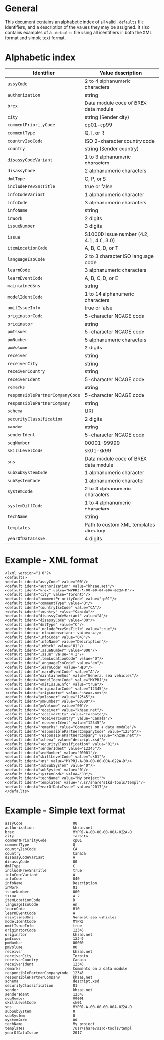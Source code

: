 General
=======

This document contains an alphabetic index of all valid `.defaults` file identifiers, and a description of the values they may be assigned. It also contains examples of a `.defaults` file using all identifiers in both the XML format and simple text format.

Alphabetic index
================

| Identifier                      | Value description                        |
|---------------------------------|------------------------------------------|
| `assyCode`                      | 2 to 4 alphanumeric characters           |
| `authorization`                 | string                                   |
| `brex`                          | Data module code of BREX data module     |
| `city`                          | string (Sender city)                     |
| `commentPriorityCode`           | cp01-cp99                                |
| `commentType`                   | Q, I, or R                               |
| `countryIsoCode`                | ISO 2-character country code             |
| `country`                       | string (Sender country)                  |
| `disassyCodeVariant`            | 1 to 3 alphanumeric characters           |
| `disassyCode`                   | 2 alphanumeric characters                |
| `dmlType`                       | C, P, or S                               |
| `includePrevSnsTitle`           | true or false                            |
| `infoCodeVariant`               | 1 alphanumeric character                 |
| `infoCode`                      | 3 alphanumeric characters                |
| `infoName`                      | string                                   |
| `inWork`                        | 2 digits                                 |
| `issueNumber`                   | 3 digits                                 |
| `issue`                         | S1000D issue number (4.2, 4.1, 4.0, 3.0) |
| `itemLocationCode`              | A, B, C, D, or T                         |
| `languageIsoCode`               | 2 to 3 character ISO language code       |
| `learnCode`                     | 3 alphanumeric characters                |
| `learnEventCode`                | A, B, C, D, or E                         |
| `maintainedSns`                 | string                                   |
| `modelIdentCode`                | 1 to 14 alphanumeric characters          |
| `omitIssueInfo`                 | true or false                            |
| `originatorCode`                | 5-character NCAGE code                   |
| `originator`                    | string                                   |
| `pmIssuer`                      | 5-character NCAGE code                   |
| `pmNumber`                      | 5 alphanumeric characters                |
| `pmVolume`                      | 2 digits                                 |
| `receiver`                      | string                                   |
| `receiverCity`                  | string                                   |
| `receiverCountry`               | string                                   |
| `receiverIdent`                 | 5-character NCAGE code                   |
| `remarks`                       | string                                   |
| `responsiblePartnerCompanyCode` | 5-character NCAGE code                   |
| `responsiblePartnerCompany`     | string                                   |
| `schema`                        | URI                                      |
| `securityClassification`        | 2 digits                                 |
| `sender`                        | string                                   |
| `senderIdent`                   | 5-character NCAGE code                   |
| `seqNumber`                     | 00001-99999                              |
| `skillLevelCode`                | sk01-sk99                                |
| `sns`                           | Data module code of BREX data module     |
| `subSubSystemCode`              | 1 alphanumeric character                 |
| `subSystemCode`                 | 1 alphanumeric character                 |
| `systemCode`                    | 2 to 3 alphanumeric characters           |
| `systemDiffCode`                | 1 to 4 alphanumeric characters           |
| `techName`                      | string                                   |
| `templates`                     | Path to custom XML templates directory   |
| `yearOfDataIssue`               | 4 digits                                 |

Example - XML format
====================

    <?xml version="1.0"?>
    <defaults>
    <default ident="assyCode" value="00"/>
    <default ident="authorization" value="khzae.net"/>
    <default ident="brex" value="MYPRJ-A-00-00-00-00A-022A-D"/>
    <default ident="city" value="Toronto"/>
    <default ident="commentPriorityCode" value="cp01"/>
    <default ident="commentType" value="Q"/>
    <default ident="countryIsoCode" value="CA"/>
    <default ident="country" value="Canada"/>
    <default ident="disassyCodeVariant" value="A"/>
    <default ident="disassyCode" value="00"/>
    <default ident="dmlType" value="C"/>
    <default ident="includePrevSnsTitle" value="true"/>
    <default ident="infoCodeVariant" value="A"/>
    <default ident="infoCode" value="040"/>
    <default ident="infoName" value="Description"/>
    <default ident="inWork" value="01"/>
    <default ident="issueNumber" value="000"/>
    <default ident="issue" value="4.2"/>
    <default ident="itemLocationCode" value="D"/>
    <default ident="languageIsoCode" value="en"/>
    <default ident="learnCode" value="H10"/>
    <default ident="learnEventCode" value="A"/>
    <default ident="maintainedSns" value="General sea vehicles"/>
    <default ident="modelIdentCode" value="MYPRJ"/>
    <default ident="omitIssueInfo" value="true"/>
    <default ident="originatorCode" value="12345"/>
    <default ident="originator" value="khzae.net"/>
    <default ident="pmIssuer" value="12345"/>
    <default ident="pmNumber" value="00000"/>
    <default ident="pmVolume" value="00"/>
    <default ident="receiver" value="khzae.net"/>
    <default ident="receiverCity" value="Toronto"/>
    <default ident="receiverCountry" value="Canada"/>
    <default ident="receiverIdent" value="12345"/>
    <default ident="remarks" value="Comments on a data module"/>
    <default ident="responsiblePartnerCompanyCode" value="12345"/>
    <default ident="responsiblePartnerCompany" value="khzae.net"/>
    <default ident="schema" value="descript.xsd"/>
    <default ident="securityClassification" value="01"/>
    <default ident="senderIdent" value="12345"/>
    <default ident="seqNumber" value="00001"/>
    <default ident="skillLevelCode" value="sk01"/>
    <default ident="sns" value="MYPRJ-A-00-00-00-00A-022A-D"/>
    <default ident="subSubSystem" value="0"/>
    <default ident="subSystem" value="0"/>
    <default ident="systemCode" value="00"/>
    <default ident="techName" value="My project"/>
    <default ident="templates" value="/usr/share/s1kd-tools/templ"/>
    <default ident="yearOfDataIssue" value="2017"/>
    </defaults>

Example - Simple text format
============================

    assyCode                       00
    authorization                  khzae.net
    brex                           MYPRJ-A-00-00-00-00A-022A-D
    city                           Toronto
    commentPriorityCode            cp01
    commentType                    Q
    countryIsoCode                 CA
    country                        Canada
    disassyCodeVariant             A
    disassyCode                    00
    dmlType                        C
    includePrevSnsTitle            true
    infoCodeVariant                A
    infoCode                       040
    infoName                       Description
    inWork                         01
    issueNumber                    000
    issue                          4.2
    itemLocationCode               D
    languageIsoCode                en
    learnCode                      H10
    learnEventCode                 A
    maintainedSns                  General sea vehicles
    modelIdentCode                 MYPRJ
    omitIssueInfo                  true
    originatorCode                 12345
    originator                     khzae.net
    pmIssuer                       12345
    pmNumber                       00000
    pmVolume                       00
    receiver                       khzae.net
    receiverCity                   Toronto
    receiverCountry                Canada
    receiverIdent                  12345
    remarks                        Comments on a data module
    responsiblePartnerCompanyCode  12345
    responsiblePartnerCompany      khzae.net
    schema                         descript.xsd
    securityClassification         01
    sender                         khzae.net
    senderIdent                    12345
    seqNumber                      00001
    skillLevelCode                 sk01
    sns                            MYPRJ-A-00-00-00-00A-022A-D
    subSubSystem                   0
    subSystem                      0
    systemCode                     00
    techName                       My project
    templates                      /usr/share/s1kd-tools/templ
    yearOfDataIssue                2017
